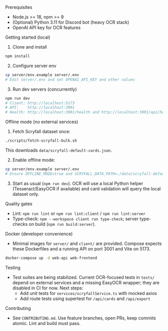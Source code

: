 Prerequisites

- Node.js >= 18, npm >= 9
- (Optional) Python 3.11 for Discord bot (heavy OCR stack)
- OpenAI API key for OCR features

Getting started (local)

1) Clone and install

```bash
npm install
```

2) Configure server env

```bash
cp server/env.example server/.env
# Edit server/.env and set OPENAI_API_KEY and other values
```

3) Run dev servers (concurrently)

```bash
npm run dev
# Client: http://localhost:5173
# API:    http://localhost:3001
# Health: http://localhost:3001/health and http://localhost:3001/api/health
```

Offline mode (no external services)

1) Fetch Scryfall dataset once:
```bash
./scripts/fetch-scryfall-bulk.sh
```
This downloads `data/scryfall-default-cards.json`.

2) Enable offline mode:
```bash
cp server/env.example server/.env
# Ensure OFFLINE_MODE=true and SCRYFALL_DATA_PATH=./data/scryfall-default-cards.json
```

3) Start as usual (`npm run dev`). OCR will use a local Python helper (Tesseract/EasyOCR if available) and card validation will query the local dataset only.

Quality gates

- Lint: `npm run lint` or `npm run lint:client` / `npm run lint:server`
- Type-check: `npm --workspace client run type-check`; server type-checks on build (`npm run build:server`).

Docker (developer convenience)

- Minimal images for `server/` and `client/` are provided. Compose expects these Dockerfiles and a running API on port 3001 and Vite on 5173.

```bash
docker-compose up -d web-api web-frontend
```

Testing

- Test suites are being stabilized. Current OCR-focused tests in `tests/` depend on external services and a missing EasyOCR wrapper; they are disabled in CI for now. Next steps:
  - Add unit tests for `services/scryfallService.ts` with mocked axios
  - Add route tests using supertest for `/api/cards` and `/api/export`

Contributing

- See `CONTRIBUTING.md`. Use feature branches, open PRs, keep commits atomic. Lint and build must pass.

